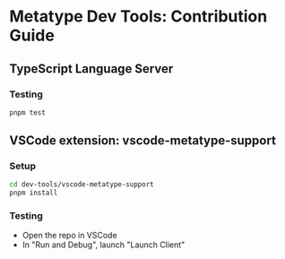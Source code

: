 # Metatype Dev Tools: Contribution Guide

## TypeScript Language Server

### Testing
```bash
pnpm test
```

## VSCode extension: vscode-metatype-support

### Setup
```bash
cd dev-tools/vscode-metatype-support
pnpm install
```

### Testing
- Open the repo in VSCode
- In "Run and Debug", launch "Launch Client"
